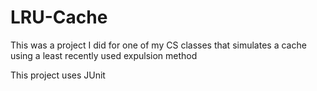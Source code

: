 # LRU-Cache
This was a project I did for one of my CS classes that simulates a cache using a least recently used expulsion method

This project uses JUnit
